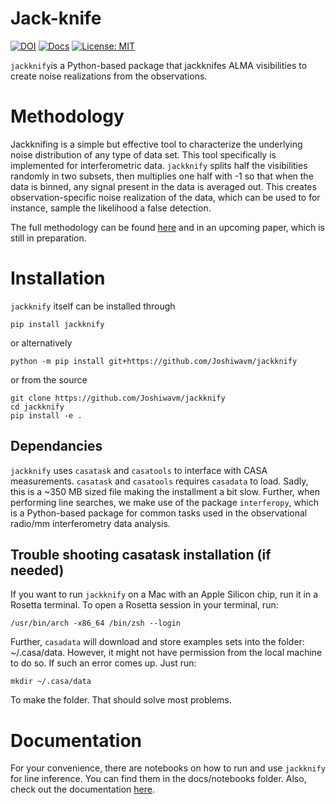 Jack-knife
==========
[![DOI](https://zenodo.org/badge/593247898.svg)](https://zenodo.org/doi/10.5281/zenodo.12516584)
[![Docs](https://img.shields.io/badge/docs-v1.0.0-2ea44f)](https://joshiwavm.github.io/jackknify/)
[![License: MIT](https://img.shields.io/badge/License-MIT-yellow.svg)](https://opensource.org/licenses/MIT)


``jackknify``is a Python-based package that jackknifes ALMA visibilities to create noise realizations from the observations. 

Methodology
==========

Jackknifing is a simple but effective tool to characterize the underlying noise distribution of any type of data set. This tool specifically is implemented for interferometric data. ``jackknify`` splits half the visibilities randomly in two subsets, then multiplies one half with -1 so that when the data is binned, any signal present in the data is averaged out. This creates observation-specific noise realization of the data, which can be used to for instance, sample the likelihood a false detection. 

The full methodology can be found [here](https://arxiv.org/abs/2210.03754) and in an upcoming paper, which is still in preparation. 

Installation
============

``jackknify`` itself can be installed through

    pip install jackknify
    
or alternatively

    python -m pip install git+https://github.com/Joshiwavm/jackknify

or from the source

    git clone https://github.com/Joshiwavm/jackknify
    cd jackknify
    pip install -e .


## Dependancies

``jackknify`` uses ``casatask`` and ``casatools`` to interface with CASA measurements. ``casatask`` and ``casatools`` requires ``casadata`` to load. Sadly, this is a  ~350 MB sized file making the installment a bit slow. Further, when performing line searches, we make use of the package ``interferopy``, which is a Python-based package for common tasks used in the observational radio/mm interferometry data analysis.

## Trouble shooting casatask installation (if needed) 

If you want to run `jackknify` on a Mac with an Apple Silicon chip, run it in a Rosetta terminal. To open a Rosetta session in your terminal, run:
    
    /usr/bin/arch -x86_64 /bin/zsh --login

Further, `casadata` will download and store examples sets into the folder:  ~/.casa/data. However, it might not have permission from the local machine to do so. If such an error comes up. Just run:

    mkdir ~/.casa/data

To make the folder. That should solve most problems. 


Documentation
============

For your convenience, there are notebooks on how to run and use ``jackknify`` for line inference. You can find them in the docs/notebooks folder. Also, check out the documentation [here](https://joshiwavm.github.io/jackknify/).
